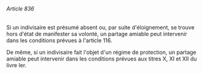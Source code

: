 ###### Article 836

Si un indivisaire est présumé absent ou, par suite d'éloignement, se trouve hors d'état de manifester sa volonté, un partage amiable peut intervenir dans les conditions prévues à l'article 116.

De même, si un indivisaire fait l'objet d'un régime de protection, un partage amiable peut intervenir dans les conditions prévues aux titres X, XI et XII du livre Ier.

